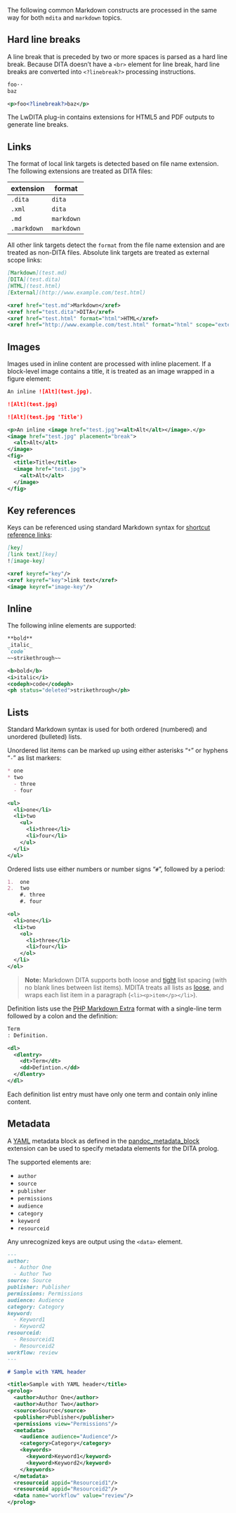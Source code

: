 The following common Markdown constructs are processed in the same way for both `mdita` and `markdown` topics.

## Hard line breaks

A line break that is preceded by two or more spaces is parsed as a hard line break. Because DITA doesn’t have a `<br>` element for line break, hard line breaks are converted into `<?linebreak?>` processing instructions.

```markdown
foo··
baz
```

```xml
<p>foo<?linebreak?>baz</p>
```

The LwDITA plug-in contains extensions for HTML5 and PDF outputs to generate line breaks.

## Links

The format of local link targets is detected based on file name extension. The following extensions are treated as DITA files:

| extension   | format     |
| ----------- | ---------- |
| `.dita`     | `dita`     |
| `.xml`      | `dita`     |
| `.md`       | `markdown` |
| `.markdown` | `markdown` |

All other link targets detect the `format` from the file name extension and are treated as non-DITA files. Absolute link targets are treated as external scope links:

```markdown
[Markdown](test.md)
[DITA](test.dita)
[HTML](test.html)
[External](http://www.example.com/test.html)
```

```xml
<xref href="test.md">Markdown</xref>
<xref href="test.dita">DITA</xref>
<xref href="test.html" format="html">HTML</xref>
<xref href="http://www.example.com/test.html" format="html" scope="external">External</xref>
```

## Images

Images used in inline content are processed with inline placement. If a block-level image contains a title, it is treated as an image wrapped in a figure element:

```markdown
An inline ![Alt](test.jpg).

![Alt](test.jpg)

![Alt](test.jpg 'Title')
```

```xml
<p>An inline <image href="test.jpg"><alt>Alt</alt></image>.</p>
<image href="test.jpg" placement="break">
  <alt>Alt</alt>
</image>
<fig>
  <title>Title</title>
  <image href="test.jpg">
    <alt>Alt</alt>
  </image>
</fig>
```

## Key references

Keys can be referenced using standard Markdown syntax for [shortcut reference links]:

```markdown
[key]
[link text][key]
![image-key]
```

```xml
<xref keyref="key"/>
<xref keyref="key">link text</xref>
<image keyref="image-key"/>
```

## Inline

The following inline elements are supported:

```markdown
**bold**
_italic_
`code`
~~strikethrough~~
```

```xml
<b>bold</b>
<i>italic</i>
<codeph>code</codeph>
<ph status="deleted">strikethrough</ph>
```

## Lists

Standard Markdown syntax is used for both ordered (numbered) and unordered (bulleted) lists.

Unordered list items can be marked up using either asterisks “`*`” or hyphens “`-`” as list markers:

<!-- Prevent Prettier from “fixing” mixed list items -->
<!-- prettier-ignore-start -->
```markdown
* one
* two
  - three
  - four
```
<!-- prettier-ignore-end -->

```xml
<ul>
  <li>one</li>
  <li>two
    <ul>
      <li>three</li>
      <li>four</li>
    </ul>
  </li>
</ul>
```

Ordered lists use either numbers or number signs “`#`”, followed by a period:

```markdown
1.  one
2.  two
    #. three
    #. four
```

```xml
<ol>
  <li>one</li>
  <li>two
    <ol>
      <li>three</li>
      <li>four</li>
    </ol>
  </li>
</ol>
```

> **Note:** Markdown DITA supports both loose and [tight] list spacing (with no blank lines between list items). MDITA treats all lists as [loose], and wraps each list item in a paragraph (`<li><p>item</p></li>`).

Definition lists use the [PHP Markdown Extra](https://michelf.com/projects/php-markdown/extra/#def-list) format with a single-line term followed by a colon and the definition:

```markdown
Term
: Definition.
```

```xml
<dl>
  <dlentry>
    <dt>Term</dt>
    <dd>Defintion.</dd>
  </dlentry>
</dl>
```

Each definition list entry must have only one term and contain only inline content.

## Metadata

A [YAML] metadata block as defined in the [pandoc_metadata_block] extension can be used to specify metadata elements for the DITA prolog.

The supported elements are:

- `author`
- `source`
- `publisher`
- `permissions`
- `audience`
- `category`
- `keyword`
- `resourceid`

Any unrecognized keys are output using the `<data>` element.

```markdown
---
author:
  - Author One
  - Author Two
source: Source
publisher: Publisher
permissions: Permissions
audience: Audience
category: Category
keyword:
  - Keyword1
  - Keyword2
resourceid:
  - Resourceid1
  - Resourceid2
workflow: review
---

# Sample with YAML header
```

```xml
<title>Sample with YAML header</title>
<prolog>
  <author>Author One</author>
  <author>Author Two</author>
  <source>Source</source>
  <publisher>Publisher</publisher>
  <permissions view="Permissions"/>
  <metadata>
    <audience audience="Audience"/>
    <category>Category</category>
    <keywords>
      <keyword>Keyword1</keyword>
      <keyword>Keyword2</keyword>
    </keywords>
  </metadata>
  <resourceid appid="Resourceid1"/>
  <resourceid appid="Resourceid2"/>
  <data name="workflow" value="review"/>
</prolog>
```

[loose]: https://spec.commonmark.org/0.30/#loose
[pandoc_metadata_block]: https://pandoc.org/MANUAL.html#extension-yaml_metadata_block 'pandoc_metadata_block'
[shortcut reference links]: https://spec.commonmark.org/0.30/#shortcut-reference-link
[tight]: https://spec.commonmark.org/0.30/#tight
[YAML]: https://www.yaml.org/ 'YAML'
